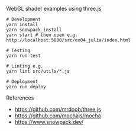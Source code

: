 WebGL shader examples using three.js

```
# Development
yarn install
yarn snowpack_install
yarn start # then open e.g. http://localhost:5000/src/ex04_julia/index.html

# Testing
yarn run test

# Linting e.g.
yarn lint src/utils/*.js

# Deployment
yarn run deploy
```

References

- https://github.com/mrdoob/three.js
- https://github.com/mochajs/mocha
- https://www.snowpack.dev/
